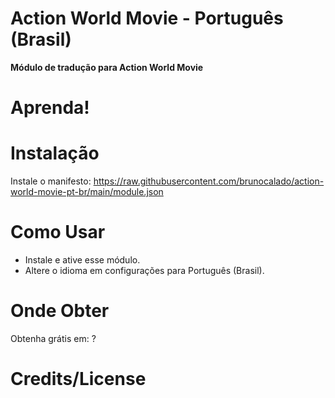 # Action World Movie - Português (Brasil)
**Módulo de tradução para Action World Movie**

# Aprenda!


# Instalação
Instale o manifesto: https://raw.githubusercontent.com/brunocalado/action-world-movie-pt-br/main/module.json

# Como Usar
- Instale e ative esse módulo.
- Altere o idioma em configurações para Português (Brasil).

# Onde Obter

Obtenha grátis em: ?

# Credits/License

